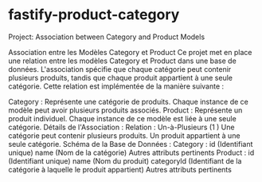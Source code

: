 # fastify-product-category
Project: Association between Category and Product Models

Association entre les Modèles Category et Product
Ce projet met en place une relation entre les modèles Category et Product dans une base de données. L'association spécifie que chaque catégorie peut contenir plusieurs produits, tandis que chaque produit appartient à une seule catégorie. Cette relation est implémentée de la manière suivante :

Category : Représente une catégorie de produits. Chaque instance de ce modèle peut avoir plusieurs produits associés.
Product : Représente un produit individuel. Chaque instance de ce modèle est liée à une seule catégorie.
Détails de l'Association :
Relation : Un-à-Plusieurs (1
)
Une catégorie peut contenir plusieurs produits.
Un produit appartient à une seule catégorie.
Schéma de la Base de Données :
Category :
id (Identifiant unique)
name (Nom de la catégorie)
Autres attributs pertinents
Product :
id (Identifiant unique)
name (Nom du produit)
categoryId (Identifiant de la catégorie à laquelle le produit appartient)
Autres attributs pertinents